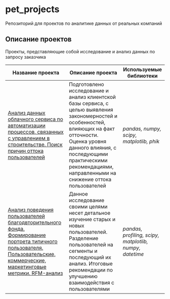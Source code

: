 # pet_projects
Репозиторий для проектов по аналитике данных от реальных компаний
## Описание проектов
Проекты, представляющие собой исследование и анализ данных по запросу заказчика

| Название проекта                          | Описание проекта                             | Используемые библиотеки |
| --- | --- | --- |
| [Анализ данных облачного сервиса по автоматизации процессов, связанных с управлением в строительстве. Поиск причин оттока пользователей](https://github.com/trueOG24/pet_projects/tree/main/Анализ%20оттока%20клиентов%20облачного%20сервиса%20для%20автоматизации%20управления%20строительством%20и%20ремонтом) | Подготовлено исследование и анализ клиентской базы сервиса, с целью выявления закономерностей и особенностей, влияющих на факт отточности. Оценка уровня данного влияния, с последующими практическими рекомендациями, направленными на снижение оттока пользователей | *pandas, numpy, scipy, matplotlib, phik* |
| [Анализ поведения пользователей благодвторительного фонда. Формирование портрета типичного пользователя. Пользовательские, коммерческие, маркетинговые метрики. RFM-анализ](https://github.com/trueOG24/pet_projects/tree/main/Анализ%20поведения%20пользователей%20благотворительного%20фонда) | Данное исследование своими целями несет детальное изучение старых и новых пользователей. Разделение пользователей на сегменты и последующий их анализ. Итоговые рекомендации по улучшению взаимодействия с пользователями | *pandas, profiling, scipy, matplotlib, numpy, datetime* |
